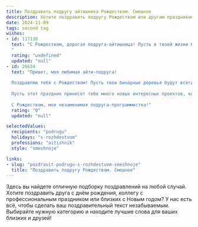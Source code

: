 ```yaml
---
title: Поздравить подругу айтишника Рождеством. Смешное
description: Хотите поздравить подругу Рождеством или другим праздником? Наш ИИ создаст незабываемое поздравление, а вы обязательно выделитесь среди других.  
date: 2024-11-09
tags: second tag
wishes:
- id: 117138
  text: "С Рождеством, дорогая подруга-айтишница! Пусть в твоей жизни будет столько же стабильности, сколько у тебя обычно памяти на рабочем компьютере (шутка!). Желаю тебе в Новом году  не только удачных коммитов, но и счастливых моментов, которые не придётся дебажить до утра! Пусть твой код жизни будет безупречным, а праздник — залипательным!  Счастья, любви и чтобы баги обходили тебя стороной!
  "
  rating: "undefined"
  updated: "null"
- id: 26634
  text: "Привет, моя любимая айти-подруга!
  
  Поздравляю тебя с Рождеством! Пусть твои бинарные деревья будут всегда сбалансированы, а твои коды – без багов. Пусть твои сервера никогда не упадут, а твои алгоритмы всегда найдут самый короткий путь к счастью. И да пребудет с тобой сила CTRL+Z!
  
  Пусть этот праздник принесет тебе много новых интересных проектов, которые ты сможешь реализовать с легкостью, как будто ты пишешь \"Hello, World!\" на любом языке программирования. И пусть твои SQL-запросы всегда возвращают только самые нужные данные!
  
  С Рождеством, моя незаменимая подруга-программистка!"
  rating: "0"
  updated: "null"

selectedValues:
  recipients: "podrugu"
  holidays: "s-rozhdestvom"
  professions: "aitishnik"
  style: "smeshnoje"

links:
- slug: "pozdravit-podrugu-s-rozhdestvom-smeshnoje"
  title: "Поздравить подругу Рождеством. Смешное"
---
```


Здесь вы найдете отличную подборку поздравлений на любой случай. 
Хотите поздравить друга с днём рождения, коллегу с профессиональным праздником или близких с Новым годом? У нас есть всё, чтобы сделать ваш поздравительный текст незабываемым. Выбирайте нужную категорию и находите лучшие слова для ваших близких и друзей!
